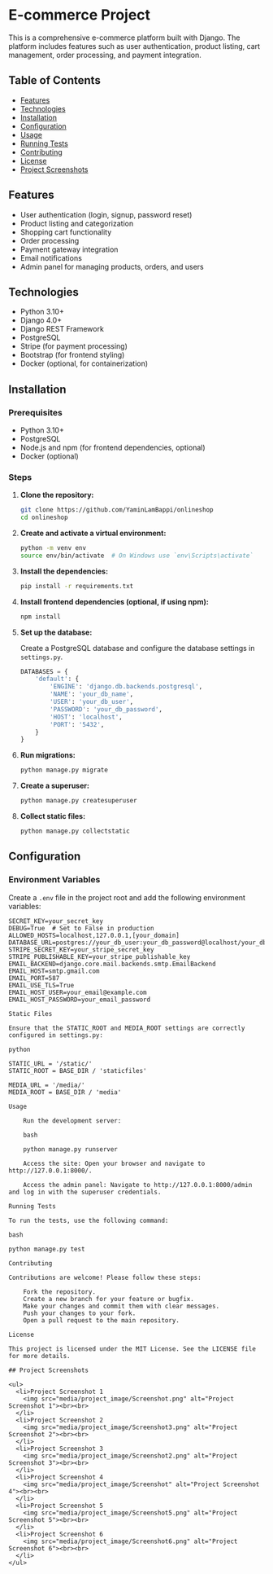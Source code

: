 # E-commerce Project

This is a comprehensive e-commerce platform built with Django. The platform includes features such as user authentication, product listing, cart management, order processing, and payment integration.

## Table of Contents

- [Features](#features)
- [Technologies](#technologies)
- [Installation](#installation)
- [Configuration](#configuration)
- [Usage](#usage)
- [Running Tests](#running-tests)
- [Contributing](#contributing)
- [License](#license)
- [Project Screenshots](#project-screenshots)

## Features

- User authentication (login, signup, password reset)
- Product listing and categorization
- Shopping cart functionality
- Order processing
- Payment gateway integration
- Email notifications
- Admin panel for managing products, orders, and users

## Technologies

- Python 3.10+
- Django 4.0+
- Django REST Framework
- PostgreSQL
- Stripe (for payment processing)
- Bootstrap (for frontend styling)
- Docker (optional, for containerization)

## Installation

### Prerequisites

- Python 3.10+
- PostgreSQL
- Node.js and npm (for frontend dependencies, optional)
- Docker (optional)

### Steps

1. **Clone the repository:**

   ```bash
   git clone https://github.com/YaminLamBappi/onlineshop
   cd onlineshop
   ```

2. **Create and activate a virtual environment:**

   ```bash
   python -m venv env
   source env/bin/activate  # On Windows use `env\Scripts\activate`
   ```

3. **Install the dependencies:**

   ```bash
   pip install -r requirements.txt
   ```

4. **Install frontend dependencies (optional, if using npm):**

   ```bash
   npm install
   ```

5. **Set up the database:**

   Create a PostgreSQL database and configure the database settings in `settings.py`.

   ```python
   DATABASES = {
       'default': {
           'ENGINE': 'django.db.backends.postgresql',
           'NAME': 'your_db_name',
           'USER': 'your_db_user',
           'PASSWORD': 'your_db_password',
           'HOST': 'localhost',
           'PORT': '5432',
       }
   }
   ```

6. **Run migrations:**

   ```bash
   python manage.py migrate
   ```

7. **Create a superuser:**

   ```bash
   python manage.py createsuperuser
   ```

8. **Collect static files:**

   ```bash
   python manage.py collectstatic
   ```

## Configuration

### Environment Variables

Create a `.env` file in the project root and add the following environment variables:

```plaintext
SECRET_KEY=your_secret_key
DEBUG=True  # Set to False in production
ALLOWED_HOSTS=localhost,127.0.0.1,[your_domain]
DATABASE_URL=postgres://your_db_user:your_db_password@localhost/your_db_name
STRIPE_SECRET_KEY=your_stripe_secret_key
STRIPE_PUBLISHABLE_KEY=your_stripe_publishable_key
EMAIL_BACKEND=django.core.mail.backends.smtp.EmailBackend
EMAIL_HOST=smtp.gmail.com
EMAIL_PORT=587
EMAIL_USE_TLS=True
EMAIL_HOST_USER=your_email@example.com
EMAIL_HOST_PASSWORD=your_email_password

Static Files

Ensure that the STATIC_ROOT and MEDIA_ROOT settings are correctly configured in settings.py:

python

STATIC_URL = '/static/'
STATIC_ROOT = BASE_DIR / 'staticfiles'

MEDIA_URL = '/media/'
MEDIA_ROOT = BASE_DIR / 'media'

Usage

    Run the development server:

    bash

    python manage.py runserver

    Access the site: Open your browser and navigate to http://127.0.0.1:8000/.

    Access the admin panel: Navigate to http://127.0.0.1:8000/admin and log in with the superuser credentials.

Running Tests

To run the tests, use the following command:

bash

python manage.py test

Contributing

Contributions are welcome! Please follow these steps:

    Fork the repository.
    Create a new branch for your feature or bugfix.
    Make your changes and commit them with clear messages.
    Push your changes to your fork.
    Open a pull request to the main repository.

License

This project is licensed under the MIT License. See the LICENSE file for more details.

## Project Screenshots

<ul>
  <li>Project Screenshot 1
    <img src="media/project_image/Screenshot.png" alt="Project Screenshot 1"><br><br>
  </li>
  <li>Project Screenshot 2
    <img src="media/project_image/Screenshot3.png" alt="Project Screenshot 2"><br><br>
  </li>
  <li>Project Screenshot 3
    <img src="media/project_image/Screenshot2.png" alt="Project Screenshot 3"><br><br>
  </li>
  <li>Project Screenshot 4
    <img src="media/project_image/Screenshot" alt="Project Screenshot 4"><br><br>
  </li>
  <li>Project Screenshot 5
    <img src="media/project_image/Screenshot5.png" alt="Project Screenshot 5"><br><br>
  </li>
  <li>Project Screenshot 6
    <img src="media/project_image/Screenshot6.png" alt="Project Screenshot 6"><br><br>
  </li>
</ul>

```
